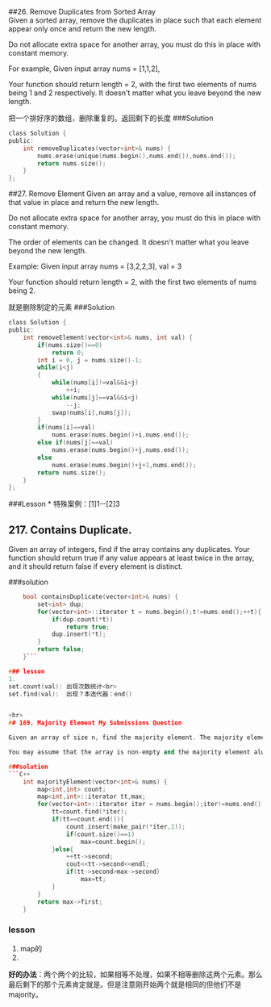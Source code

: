 ##26. Remove Duplicates from Sorted Array   
Given a sorted array, remove the duplicates in place such that each element appear only once and return the new length.

Do not allocate extra space for another array, you must do this in place with constant memory.

For example,
Given input array nums = [1,1,2],

Your function should return length = 2, with the first two elements of nums being 1 and 2 respectively. It doesn't matter what you leave beyond the new length.

把一个排好序的数组，删除重复的。返回剩下的长度
###Solution
```C
class Solution {
public:
    int removeDuplicates(vector<int>& nums) {
        nums.erase(unique(nums.begin(),nums.end()),nums.end());
        return nums.size();
    }
};
```
##27. Remove Element
Given an array and a value, remove all instances of that value in place and return the new length.

Do not allocate extra space for another array, you must do this in place with constant memory.

The order of elements can be changed. It doesn't matter what you leave beyond the new length.

Example:
Given input array nums = [3,2,2,3], val = 3

Your function should return length = 2, with the first two elements of nums being 2.

就是删除制定的元素
###Solution
```C
class Solution {
public:
    int removeElement(vector<int>& nums, int val) {
        if(nums.size()==0)
            return 0;
        int i = 0, j = nums.size()-1;
        while(i<j)
        {
            while(nums[i]!=val&&i<j)
                ++i;
            while(nums[j]==val&&i<j)
                --j;
            swap(nums[i],nums[j]);
        }
        if(nums[i]==val)
            nums.erase(nums.begin()+i,nums.end());
        else if(nums[j]==val)
            nums.erase(nums.begin()+j,nums.end());
        else
            nums.erase(nums.begin()+j+1,nums.end());
        return nums.size();
    }
};
```
###Lesson
* 
特殊案例：[1]1--[2]3
## 217. Contains Duplicate.             
Given an array of integers, find if the array contains any duplicates. Your function should return true if any value appears at least twice in the array, and it should return false if every element is distinct.

###solution
```C++
    bool containsDuplicate(vector<int>& nums) {
        set<int> dup;
        for(vector<int>::iterator t = nums.begin();t!=nums.end();++t){
            if(dup.count(*t))
                return true;
            dup.insert(*t);
        }
        return false;
    }```

### lesson
1. 
set.count(val): 出现次数统计<br>
set.find(val):  出现？本迭代器：end()


<hr>
## 169. Majority Element My Submissions Question

Given an array of size n, find the majority element. The majority element is the element that appears more than ⌊ n/2 ⌋ times.

You may assume that the array is non-empty and the majority element always exist in the array.

###solution
```C++
    int majorityElement(vector<int>& nums) {
        map<int,int> count;
        map<int,int>::iterator tt,max;
        for(vector<int>::iterator iter = nums.begin();iter!=nums.end();++iter){
            tt=count.find(*iter);
            if(tt==count.end()){
                count.insert(make_pair(*iter,1));
                if(count.size()==1)
                    max=count.begin();
            }else{
                ++tt->second;
                cout<<tt->second<<endl;
                if(tt->second>max->second)
                    max=tt;
            }
        }
        return max->first;
    }
```

### lesson
1. map的
1. 
**好的办法**：两个两个的比较，如果相等不处理，如果不相等删除这两个元素。那么最后剩下的那个元素肯定就是。但是注意刚开始两个就是相同的但他们不是majority。